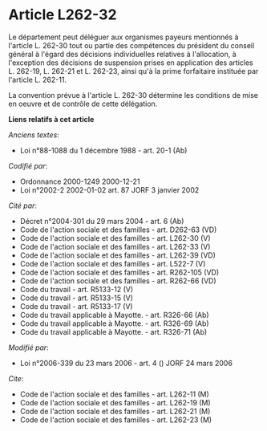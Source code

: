 # Article L262-32

Le département peut déléguer aux organismes payeurs mentionnés à l'article L. 262-30 tout ou partie des compétences du
président du conseil général à l'égard des décisions individuelles relatives à l'allocation, à l'exception des décisions de
suspension prises en application des articles L. 262-19, L. 262-21 et L. 262-23, ainsi qu'à la prime forfaitaire instituée
par l'article L. 262-11.

La convention prévue à l'article L. 262-30 détermine les conditions de mise en oeuvre et de contrôle de cette délégation.

**Liens relatifs à cet article**

_Anciens textes_:

  - Loi n°88-1088 du 1 décembre 1988 - art. 20-1 (Ab)

_Codifié par_:

  - Ordonnance 2000-1249 2000-12-21
  - Loi n°2002-2 2002-01-02 art. 87 JORF 3 janvier 2002

_Cité par_:

  - Décret n°2004-301 du 29 mars 2004 - art. 6 (Ab)
  - Code de l'action sociale et des familles - art. D262-63 (VD)
  - Code de l'action sociale et des familles - art. L262-30 (V)
  - Code de l'action sociale et des familles - art. L262-33 (V)
  - Code de l'action sociale et des familles - art. L262-39 (VD)
  - Code de l'action sociale et des familles - art. L522-7 (V)
  - Code de l'action sociale et des familles - art. R262-105 (VD)
  - Code de l'action sociale et des familles - art. R262-66 (VD)
  - Code du travail - art. R5133-12 (V)
  - Code du travail - art. R5133-15 (V)
  - Code du travail - art. R5133-17 (V)
  - Code du travail applicable à Mayotte. - art. R326-66 (Ab)
  - Code du travail applicable à Mayotte. - art. R326-69 (Ab)
  - Code du travail applicable à Mayotte. - art. R326-71 (Ab)

_Modifié par_:

  - Loi n°2006-339 du 23 mars 2006 - art. 4 () JORF 24 mars 2006

_Cite_:

  - Code de l'action sociale et des familles - art. L262-11 (M)
  - Code de l'action sociale et des familles - art. L262-19 (M)
  - Code de l'action sociale et des familles - art. L262-21 (M)
  - Code de l'action sociale et des familles - art. L262-23 (M)
